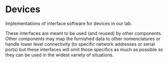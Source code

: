 Devices
=============

Implementations of interface software for devices in our lab.  

These interfaces are meant to be used (and reused) by other components.  Other components may map the furnished data to other nomenclatures or handle lower level connectivity (to specific network addresses or serial ports) but these interfaces will omit those specifics as much as possible so they can be used in the widest variety of situations.